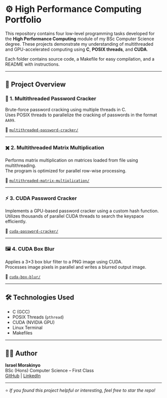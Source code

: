 # ⚙️ High Performance Computing Portfolio

This repository contains four low-level programming tasks developed for the **High Performance Computing** module of my BSc Computer Science degree. These projects demonstrate my understanding of multithreaded and GPU-accelerated computing using **C**, **POSIX threads**, and **CUDA**.

Each folder contains source code, a Makefile for easy compilation, and a README with instructions.

---

## 📂 Project Overview

### 🔐 1. Multithreaded Password Cracker
Brute-force password cracking using multiple threads in C.  
Uses POSIX threads to parallelize the cracking of passwords in the format `AA99`.

📁 [`multithreaded-password-cracker/`](./multithreaded-password-cracker)

---

### ✖️ 2. Multithreaded Matrix Multiplication
Performs matrix multiplication on matrices loaded from file using multithreading.  
The program is optimized for parallel row-wise processing.

📁 [`multithreaded-matrix-multiplication/`](./multithreaded-matrix-multiplication)

---

### ⚡ 3. CUDA Password Cracker
Implements a GPU-based password cracker using a custom hash function.  
Utilizes thousands of parallel CUDA threads to search the keyspace efficiently.

📁 [`cuda-password-cracker/`](./cuda-password-cracker)

---

### 🖼️ 4. CUDA Box Blur
Applies a 3×3 box blur filter to a PNG image using CUDA.  
Processes image pixels in parallel and writes a blurred output image.

📁 [`cuda-box-blur/`](./cuda-box-blur)

---

## 🛠️ Technologies Used

- C (GCC)
- POSIX Threads (`pthread`)
- CUDA (NVIDIA GPU)
- Linux Terminal
- Makefiles

---

## 👨‍💻 Author

**Israel Morakinyo**  
BSc (Hons) Computer Science – First Class  
[GitHub](https://github.com/Crackedizzy) | [LinkedIn](https://www.linkedin.com/in/israel-morakinyo-98b00a204/)

---

⭐ *If you found this project helpful or interesting, feel free to star the repo!*
